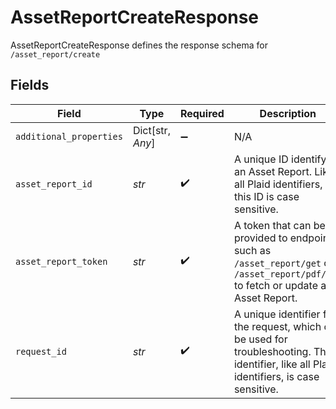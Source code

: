# AssetReportCreateResponse

AssetReportCreateResponse defines the response schema for `/asset_report/create`


## Fields

| Field                                                                                                                                       | Type                                                                                                                                        | Required                                                                                                                                    | Description                                                                                                                                 |
| ------------------------------------------------------------------------------------------------------------------------------------------- | ------------------------------------------------------------------------------------------------------------------------------------------- | ------------------------------------------------------------------------------------------------------------------------------------------- | ------------------------------------------------------------------------------------------------------------------------------------------- |
| `additional_properties`                                                                                                                     | Dict[str, *Any*]                                                                                                                            | :heavy_minus_sign:                                                                                                                          | N/A                                                                                                                                         |
| `asset_report_id`                                                                                                                           | *str*                                                                                                                                       | :heavy_check_mark:                                                                                                                          | A unique ID identifying an Asset Report. Like all Plaid identifiers, this ID is case sensitive.                                             |
| `asset_report_token`                                                                                                                        | *str*                                                                                                                                       | :heavy_check_mark:                                                                                                                          | A token that can be provided to endpoints such as `/asset_report/get` or `/asset_report/pdf/get` to fetch or update an Asset Report.        |
| `request_id`                                                                                                                                | *str*                                                                                                                                       | :heavy_check_mark:                                                                                                                          | A unique identifier for the request, which can be used for troubleshooting. This identifier, like all Plaid identifiers, is case sensitive. |